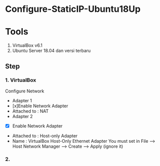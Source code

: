 # Configure-StaticIP-Ubuntu18Up

# Tools
1. VirtualBox v6.1
2. Ubuntu Server 18.04 dan versi terbaru

## Step 
### 1. VirtualBox
Configure Network
* Adapter 1
* [x]Enable Network Adapter
* Attached to : NAT
* Adapter 2
* [x] Enable Network Adapter
* Attached to : Host-only Adapter
* Name : VirtualBox Host-Only Ethernet Adapter
            You must set in File --> Host Network Manager --> Create --> Apply (ignore it)
### 2.

